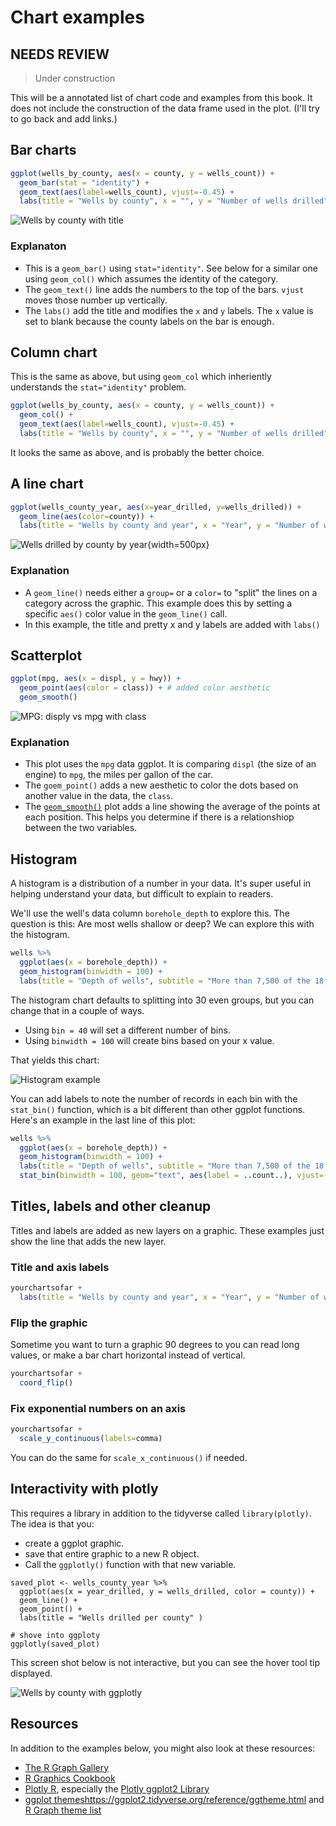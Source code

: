 # Chart examples

## NEEDS REVIEW

> Under construction

This will be a annotated list of chart code and examples from this book. It does not include the construction of the data frame used in the plot. (I'll try to go back and add links.)

## Bar charts

```r
ggplot(wells_by_county, aes(x = county, y = wells_count)) +
  geom_bar(stat = "identity") +
  geom_text(aes(label=wells_count), vjust=-0.45) +
  labs(title = "Wells by county", x = "", y = "Number of wells drilled")
```

![Wells by county with title](images/visualize-county-by-year-done.png)

### Explanaton

- This is a `geom_bar()` using `stat="identity"`. See below for a similar one using `geom_col()` which assumes the identity of the category.
- The `geom_text()` line adds the numbers to the top of the bars. `vjust` moves those number up vertically.
- The `labs()` add the title and modifies the `x` and `y` labels. The `x` value is set to blank because the county labels on the bar is enough.

## Column chart

This is the same as above, but using `geom_col` which inheriently understands the `stat="identity"` problem.

```r
ggplot(wells_by_county, aes(x = county, y = wells_count)) +
  geom_col() +
  geom_text(aes(label=wells_count), vjust=-0.45) +
  labs(title = "Wells by county", x = "", y = "Number of wells drilled")
```

It looks the same as above, and is probably the better choice.


## A line chart

```r
ggplot(wells_county_year, aes(x=year_drilled, y=wells_drilled)) +
  geom_line(aes(color=county)) +
  labs(title = "Wells by county and year", x = "Year", y = "Number of wells")
```

![Wells drilled by county by year](images/visualize-county-year-line.png){width=500px}

### Explanation

- A `geom_line()` needs either a `group=` or a `color=` to "split" the lines on a category across the graphic. This example does this by setting a specific `aes()` color value in the `geom_line()` call.
- In this example, the title and pretty x and y labels are added with `labs()`

## Scatterplot

```r
ggplot(mpg, aes(x = displ, y = hwy)) +
  geom_point(aes(color = class)) + # added color aesthetic
  geom_smooth()
```

![MPG: disply vs mpg with class](images/visualize-mpg-03.png)

### Explanation

- This plot uses the `mpg` data ggplot. It is comparing `displ` (the size of an engine) to `mpg`, the miles per gallon of the car.
- The `goem_point()` adds a new aesthetic to color the dots based on another value in the data, the `class`.
- The [`geom_smooth()`](https://ggplot2.tidyverse.org/reference/geom_smooth.html) plot adds a line showing the average of the points at each position. This helps you determine if there is a relationshiop between the two variables.

## Histogram

A histogram is a distribution of a number in your data. It's super useful in helping understand your data, but difficult to explain to readers.

We'll use the well's data column `borehole_depth` to explore this. The question is this: Are most wells shallow or deep? We can explore this with the histogram.

```r
wells %>% 
  ggplot(aes(x = borehole_depth)) +
  geom_histogram(binwidth = 100) +
  labs(title = "Depth of wells", subtitle = "More than 7,500 of the 18,000 wells drilled since 2005 are less than 100-feet deep.", y = "Wells drilled", x = "Depth in 100ft increments")
```

The histogram chart defaults to splitting into 30 even groups, but you can change that in a couple of ways.

- Using `bin = 40` will set a different number of bins.
- Using `binwidth = 100` will create bins based on your x value.

That yields this chart:

![Histogram example](images/examples-histogram01.png)

You can add labels to note the number of records in each bin with the `stat_bin()` function, which is a bit different than other ggplot functions. Here's an example in the last line of this plot:

```r
wells %>% 
  ggplot(aes(x = borehole_depth)) +
  geom_histogram(binwidth = 100) +
  labs(title = "Depth of wells", subtitle = "More than 7,500 of the 18,000 wells drilled since 2005 are less than 100-feet deep.", y = "Wells drilled", x = "Depth in 100ft increments") +
  stat_bin(binwidth = 100, geom="text", aes(label = ..count..), vjust=-.5)
```

## Titles, labels and other cleanup

Titles and labels are added as new layers on a graphic. These examples just show the line that adds the new layer.

### Title and axis labels

```r
yourchartsofar +
  labs(title = "Wells by county and year", x = "Year", y = "Number of wells")
```

### Flip the graphic

Sometime you want to turn a graphic 90 degrees to you can read long values, or make a bar chart horizontal instead of vertical.

```r
yourchartsofar +
  coord_flip()
```
### Fix exponential numbers on an axis

```r
yourchartsofar +
  scale_y_continuous(labels=comma)
```

You can do the same for `scale_x_continuous()` if needed.

## Interactivity with plotly

This requires a library in addition to the tidyverse called `library(plotly)`. The idea is that you:

- create a ggplot graphic.
- save that entire graphic to a new R object.
- Call the `ggplotly()` function with that new variable.

```
saved_plot <- wells_county_year %>%
  ggplot(aes(x = year_drilled, y = wells_drilled, color = county)) + 
  geom_line() +
  geom_point() +
  labs(title = "Wells drilled per county" )

# shove into ggploty
ggplotly(saved_plot)
```

This screen shot below is not interactive, but you can see the hover tool tip displayed.

![Wells by county with ggplotly](images/graphics-wells-county-plotly.png)

## Resources

In addition to the examples below, you might also look at these resources:

- [The R Graph Gallery](https://www.r-graph-gallery.com/)
- [R Graphics Cookbook](http://www.cookbook-r.com/Graphs/)
- [Plotly R](https://plot.ly/r/), especially the [Plotly ggplot2 Library](https://plot.ly/ggplot2/)
- [ggplot themes]()https://ggplot2.tidyverse.org/reference/ggtheme.html and [R Graph theme list](https://www.r-graph-gallery.com/192-ggplot-themes/)

